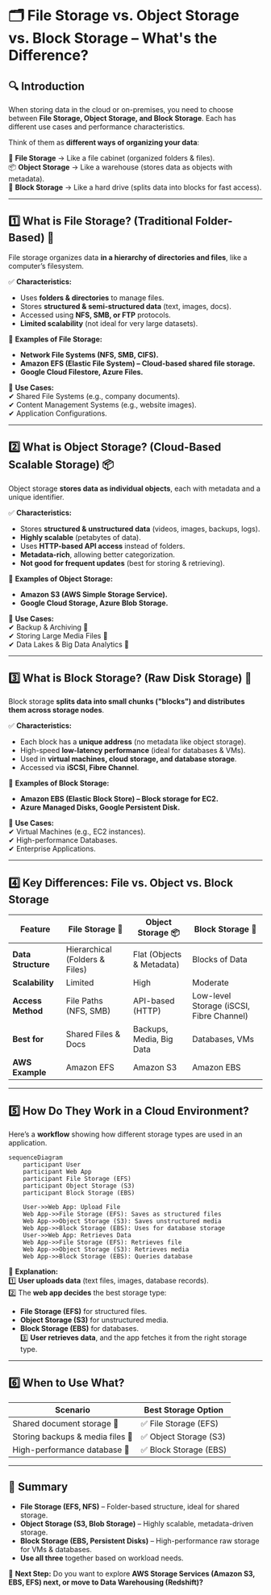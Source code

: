 # **🗂️ File Storage vs. Object Storage vs. Block Storage – What's the Difference?**

## **🔍 Introduction**

When storing data in the cloud or on-premises, you need to choose between **File Storage, Object Storage, and Block Storage**. Each has different use cases and performance characteristics.

Think of them as **different ways of organizing your data**:

📁 **File Storage** → Like a file cabinet (organized folders & files).  
📦 **Object Storage** → Like a warehouse (stores data as objects with metadata).  
🔲 **Block Storage** → Like a hard drive (splits data into blocks for fast access).

---

## **1️⃣ What is File Storage? (Traditional Folder-Based) 📁**

File storage organizes data **in a hierarchy of directories and files**, like a computer’s filesystem.

✅ **Characteristics:**

- Uses **folders & directories** to manage files.
- Stores **structured & semi-structured data** (text, images, docs).
- Accessed using **NFS, SMB, or FTP** protocols.
- **Limited scalability** (not ideal for very large datasets).

📌 **Examples of File Storage:**

- **Network File Systems (NFS, SMB, CIFS).**
- **Amazon EFS (Elastic File System) – Cloud-based shared file storage.**
- **Google Cloud Filestore, Azure Files.**

📌 **Use Cases:**  
✔ Shared File Systems (e.g., company documents).  
✔ Content Management Systems (e.g., website images).  
✔ Application Configurations.

---

## **2️⃣ What is Object Storage? (Cloud-Based Scalable Storage) 📦**

Object storage **stores data as individual objects**, each with metadata and a unique identifier.

✅ **Characteristics:**

- Stores **structured & unstructured data** (videos, images, backups, logs).
- **Highly scalable** (petabytes of data).
- Uses **HTTP-based API access** instead of folders.
- **Metadata-rich**, allowing better categorization.
- **Not good for frequent updates** (best for storing & retrieving).

📌 **Examples of Object Storage:**

- **Amazon S3 (AWS Simple Storage Service).**
- **Google Cloud Storage, Azure Blob Storage.**

📌 **Use Cases:**  
✔ Backup & Archiving 📂  
✔ Storing Large Media Files 🎥  
✔ Data Lakes & Big Data Analytics 🌊

---

## **3️⃣ What is Block Storage? (Raw Disk Storage) 🔲**

Block storage **splits data into small chunks ("blocks") and distributes them across storage nodes**.

✅ **Characteristics:**

- Each block has a **unique address** (no metadata like object storage).
- High-speed **low-latency performance** (ideal for databases & VMs).
- Used in **virtual machines, cloud storage, and database storage**.
- Accessed via **iSCSI, Fibre Channel**.

📌 **Examples of Block Storage:**

- **Amazon EBS (Elastic Block Store) – Block storage for EC2.**
- **Azure Managed Disks, Google Persistent Disk.**

📌 **Use Cases:**  
✔ Virtual Machines (e.g., EC2 instances).  
✔ High-performance Databases.  
✔ Enterprise Applications.

---

## **4️⃣ Key Differences: File vs. Object vs. Block Storage**

| Feature            | File Storage 📁                | Object Storage 📦         | Block Storage 🔲                         |
| ------------------ | ------------------------------ | ------------------------- | ---------------------------------------- |
| **Data Structure** | Hierarchical (Folders & Files) | Flat (Objects & Metadata) | Blocks of Data                           |
| **Scalability**    | Limited                        | High                      | Moderate                                 |
| **Access Method**  | File Paths (NFS, SMB)          | API-based (HTTP)          | Low-level Storage (iSCSI, Fibre Channel) |
| **Best for**       | Shared Files & Docs            | Backups, Media, Big Data  | Databases, VMs                           |
| **AWS Example**    | Amazon EFS                     | Amazon S3                 | Amazon EBS                               |

---

## **5️⃣ How Do They Work in a Cloud Environment?**

Here’s a **workflow** showing how different storage types are used in an application.

```mermaid
sequenceDiagram
    participant User
    participant Web App
    participant File Storage (EFS)
    participant Object Storage (S3)
    participant Block Storage (EBS)

    User->>Web App: Upload File
    Web App->>File Storage (EFS): Saves as structured files
    Web App->>Object Storage (S3): Saves unstructured media
    Web App->>Block Storage (EBS): Uses for database storage
    User->>Web App: Retrieves Data
    Web App->>File Storage (EFS): Retrieves file
    Web App->>Object Storage (S3): Retrieves media
    Web App->>Block Storage (EBS): Queries database
```

📌 **Explanation:**  
1️⃣ **User uploads data** (text files, images, database records).  
2️⃣ The **web app decides** the best storage type:

- **File Storage (EFS)** for structured files.
- **Object Storage (S3)** for unstructured media.
- **Block Storage (EBS)** for databases.  
  3️⃣ **User retrieves data**, and the app fetches it from the right storage type.

---

## **6️⃣ When to Use What?**

| **Scenario**                     | **Best Storage Option** |
| -------------------------------- | ----------------------- |
| Shared document storage 📂       | ✅ File Storage (EFS)   |
| Storing backups & media files 🎥 | ✅ Object Storage (S3)  |
| High-performance database 🏦     | ✅ Block Storage (EBS)  |

---

## **🎯 Summary**

- **File Storage (EFS, NFS)** – Folder-based structure, ideal for shared storage.
- **Object Storage (S3, Blob Storage)** – Highly scalable, metadata-driven storage.
- **Block Storage (EBS, Persistent Disks)** – High-performance raw storage for VMs & databases.
- **Use all three** together based on workload needs.

🚀 **Next Step:** Do you want to explore **AWS Storage Services (Amazon S3, EBS, EFS) next, or move to Data Warehousing (Redshift)?**
